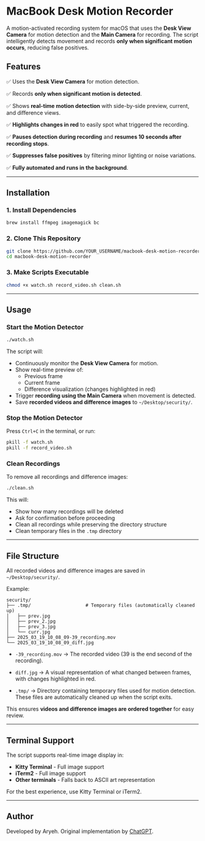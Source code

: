 # MacBook Desk Motion Recorder

A motion-activated recording system for macOS that uses the **Desk View Camera** for motion detection and the **Main Camera** for recording. The script intelligently detects movement and records **only when significant motion occurs**, reducing false positives.

## **Features**

✅ Uses the **Desk View Camera** for motion detection.

✅ Records **only when significant motion is detected**.

✅ Shows **real-time motion detection** with side-by-side preview, current, and difference views.

✅ **Highlights changes in red** to easily spot what triggered the recording.

✅ **Pauses detection during recording** and **resumes 10 seconds after recording stops**.

✅ **Suppresses false positives** by filtering minor lighting or noise variations.

✅ **Fully automated and runs in the background**.

---

## **Installation**

### **1. Install Dependencies**

```sh
brew install ffmpeg imagemagick bc
```

### **2. Clone This Repository**

```sh
git clone https://github.com/YOUR_USERNAME/macbook-desk-motion-recorder.git
cd macbook-desk-motion-recorder
```

### **3. Make Scripts Executable**

```sh
chmod +x watch.sh record_video.sh clean.sh
```

---

## **Usage**

### **Start the Motion Detector**

```sh
./watch.sh
```

The script will:

- Continuously monitor the **Desk View Camera** for motion.
- Show real-time preview of:
  - Previous frame
  - Current frame
  - Difference visualization (changes highlighted in red)
- Trigger **recording using the Main Camera** when movement is detected.
- Save **recorded videos and difference images** to `~/Desktop/security/`.

### **Stop the Motion Detector**

Press `Ctrl+C` in the terminal, or run:

```sh
pkill -f watch.sh
pkill -f record_video.sh
```

### **Clean Recordings**

To remove all recordings and difference images:

```sh
./clean.sh
```

This will:

- Show how many recordings will be deleted
- Ask for confirmation before proceeding
- Clean all recordings while preserving the directory structure
- Clean temporary files in the `.tmp` directory

---

## **File Structure**

All recorded videos and difference images are saved in `~/Desktop/security/`.

Example:

```
security/
├── .tmp/                    # Temporary files (automatically cleaned up)
│   ├── prev.jpg
│   ├── prev_2.jpg
│   ├── prev_3.jpg
│   └── curr.jpg
├── 2025_03_19_10_08_09-39_recording.mov
└── 2025_03_19_10_08_09_diff.jpg
```

- `-39_recording.mov` → The recorded video (39 is the end second of the recording).

- `diff.jpg` → A visual representation of what changed between frames, with changes highlighted in red.

- `.tmp/` → Directory containing temporary files used for motion detection. These files are automatically cleaned up when the script exits.

This ensures **videos and difference images are ordered together** for easy review.

---

## **Terminal Support**

The script supports real-time image display in:

- **Kitty Terminal** - Full image support
- **iTerm2** - Full image support
- **Other terminals** - Falls back to ASCII art representation

For the best experience, use Kitty Terminal or iTerm2.

---

## **Author**

Developed by Aryeh.
Original implementation by [ChatGPT](https://openai.com/).
